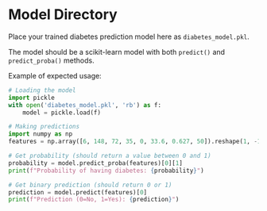 # Model Directory

Place your trained diabetes prediction model here as `diabetes_model.pkl`.

The model should be a scikit-learn model with both `predict()` and `predict_proba()` methods.

Example of expected usage:
```python
# Loading the model
import pickle
with open('diabetes_model.pkl', 'rb') as f:
    model = pickle.load(f)

# Making predictions
import numpy as np
features = np.array([6, 148, 72, 35, 0, 33.6, 0.627, 50]).reshape(1, -1)

# Get probability (should return a value between 0 and 1)
probability = model.predict_proba(features)[0][1]
print(f"Probability of having diabetes: {probability}")

# Get binary prediction (should return 0 or 1)
prediction = model.predict(features)[0]
print(f"Prediction (0=No, 1=Yes): {prediction}")
```
